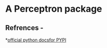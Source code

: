 # A Perceptron package


## Refrences -

*[official python docsfor PYPI](https://packaging.python.org/en/latest/tutorials/packaging-projects/)
 